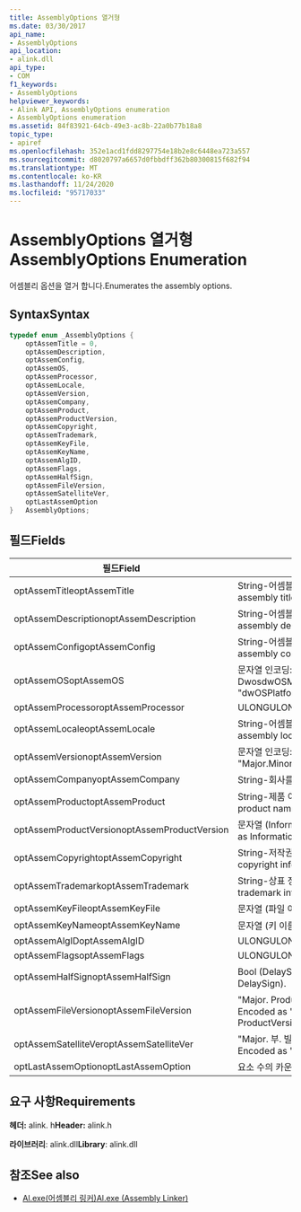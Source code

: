 ```yaml
---
title: AssemblyOptions 열거형
ms.date: 03/30/2017
api_name:
- AssemblyOptions
api_location:
- alink.dll
api_type:
- COM
f1_keywords:
- AssemblyOptions
helpviewer_keywords:
- Alink API, AssemblyOptions enumeration
- AssemblyOptions enumeration
ms.assetid: 84f83921-64cb-49e3-ac8b-22a0b77b18a8
topic_type:
- apiref
ms.openlocfilehash: 352e1acd1fdd8297754e18b2e8c6448ea723a557
ms.sourcegitcommit: d8020797a6657d0fbbdff362b80300815f682f94
ms.translationtype: MT
ms.contentlocale: ko-KR
ms.lasthandoff: 11/24/2020
ms.locfileid: "95717033"
---
```

# <a name="assemblyoptions-enumeration"></a><span data-ttu-id="5c90f-102">AssemblyOptions 열거형</span><span class="sxs-lookup"><span data-stu-id="5c90f-102">AssemblyOptions Enumeration</span></span>

<span data-ttu-id="5c90f-103">어셈블리 옵션을 열거 합니다.</span><span class="sxs-lookup"><span data-stu-id="5c90f-103">Enumerates the assembly options.</span></span>  
  
## <a name="syntax"></a><span data-ttu-id="5c90f-104">Syntax</span><span class="sxs-lookup"><span data-stu-id="5c90f-104">Syntax</span></span>  
  
```cpp  
typedef enum _AssemblyOptions {  
    optAssemTitle = 0,  
    optAssemDescription,  
    optAssemConfig,  
    optAssemOS,  
    optAssemProcessor,  
    optAssemLocale,  
    optAssemVersion,  
    optAssemCompany,  
    optAssemProduct,  
    optAssemProductVersion,  
    optAssemCopyright,  
    optAssemTrademark,  
    optAssemKeyFile,  
    optAssemKeyName,  
    optAssemAlgID,  
    optAssemFlags,  
    optAssemHalfSign,  
    optAssemFileVersion,  
    optAssemSatelliteVer,  
    optLastAssemOption  
}   AssemblyOptions;  
```  
  
## <a name="fields"></a><span data-ttu-id="5c90f-105">필드</span><span class="sxs-lookup"><span data-stu-id="5c90f-105">Fields</span></span>  
  
|<span data-ttu-id="5c90f-106">필드</span><span class="sxs-lookup"><span data-stu-id="5c90f-106">Field</span></span>|<span data-ttu-id="5c90f-107">설명</span><span class="sxs-lookup"><span data-stu-id="5c90f-107">Description</span></span>|  
|-----------|-----------------|  
|<span data-ttu-id="5c90f-108">optAssemTitle</span><span class="sxs-lookup"><span data-stu-id="5c90f-108">optAssemTitle</span></span>|<span data-ttu-id="5c90f-109">String-어셈블리 제목을 나타냅니다.</span><span class="sxs-lookup"><span data-stu-id="5c90f-109">String - Represents the assembly title.</span></span>|  
|<span data-ttu-id="5c90f-110">optAssemDescription</span><span class="sxs-lookup"><span data-stu-id="5c90f-110">optAssemDescription</span></span>|<span data-ttu-id="5c90f-111">String-어셈블리 설명을 포함 합니다.</span><span class="sxs-lookup"><span data-stu-id="5c90f-111">String - Contains the assembly description.</span></span>|  
|<span data-ttu-id="5c90f-112">optAssemConfig</span><span class="sxs-lookup"><span data-stu-id="5c90f-112">optAssemConfig</span></span>|<span data-ttu-id="5c90f-113">String-어셈블리 구성을 포함 합니다.</span><span class="sxs-lookup"><span data-stu-id="5c90f-113">String - Contains the assembly configuration.</span></span>|  
|<span data-ttu-id="5c90f-114">optAssemOS</span><span class="sxs-lookup"><span data-stu-id="5c90f-114">optAssemOS</span></span>|<span data-ttu-id="5c90f-115">문자열 인코딩: "dwOSPlatformId. DwosdwOSMinorVersion".</span><span class="sxs-lookup"><span data-stu-id="5c90f-115">String - Encoded as: "dwOSPlatformId.dwOSMajorVersion.dwOSMinorVersion".</span></span>|  
|<span data-ttu-id="5c90f-116">optAssemProcessor</span><span class="sxs-lookup"><span data-stu-id="5c90f-116">optAssemProcessor</span></span>|<span data-ttu-id="5c90f-117">ULONG</span><span class="sxs-lookup"><span data-stu-id="5c90f-117">ULONG</span></span>|  
|<span data-ttu-id="5c90f-118">optAssemLocale</span><span class="sxs-lookup"><span data-stu-id="5c90f-118">optAssemLocale</span></span>|<span data-ttu-id="5c90f-119">String-어셈블리 로캘을 포함 합니다.</span><span class="sxs-lookup"><span data-stu-id="5c90f-119">String - Contains the assembly locale.</span></span>|  
|<span data-ttu-id="5c90f-120">optAssemVersion</span><span class="sxs-lookup"><span data-stu-id="5c90f-120">optAssemVersion</span></span>|<span data-ttu-id="5c90f-121">문자열 인코딩: "주. 부. 빌드. 수정 버전".</span><span class="sxs-lookup"><span data-stu-id="5c90f-121">String - Encoded as: "Major.Minor.Build.Revision".</span></span>|  
|<span data-ttu-id="5c90f-122">optAssemCompany</span><span class="sxs-lookup"><span data-stu-id="5c90f-122">optAssemCompany</span></span>|<span data-ttu-id="5c90f-123">String-회사를 포함 합니다.</span><span class="sxs-lookup"><span data-stu-id="5c90f-123">String - Contains the company.</span></span>|  
|<span data-ttu-id="5c90f-124">optAssemProduct</span><span class="sxs-lookup"><span data-stu-id="5c90f-124">optAssemProduct</span></span>|<span data-ttu-id="5c90f-125">String-제품 이름을 포함 합니다.</span><span class="sxs-lookup"><span data-stu-id="5c90f-125">String - Contains the product name.</span></span>|  
|<span data-ttu-id="5c90f-126">optAssemProductVersion</span><span class="sxs-lookup"><span data-stu-id="5c90f-126">optAssemProductVersion</span></span>|<span data-ttu-id="5c90f-127">문자열 (InformationalVersion이 라고도 함)</span><span class="sxs-lookup"><span data-stu-id="5c90f-127">String (also known as InformationalVersion).</span></span>|  
|<span data-ttu-id="5c90f-128">optAssemCopyright</span><span class="sxs-lookup"><span data-stu-id="5c90f-128">optAssemCopyright</span></span>|<span data-ttu-id="5c90f-129">String-저작권 정보를 포함 합니다.</span><span class="sxs-lookup"><span data-stu-id="5c90f-129">String - Contains the copyright information.</span></span>|  
|<span data-ttu-id="5c90f-130">optAssemTrademark</span><span class="sxs-lookup"><span data-stu-id="5c90f-130">optAssemTrademark</span></span>|<span data-ttu-id="5c90f-131">String-상표 정보를 포함 합니다.</span><span class="sxs-lookup"><span data-stu-id="5c90f-131">String - Contains the trademark information.</span></span>|  
|<span data-ttu-id="5c90f-132">optAssemKeyFile</span><span class="sxs-lookup"><span data-stu-id="5c90f-132">optAssemKeyFile</span></span>|<span data-ttu-id="5c90f-133">문자열 (파일 이름)입니다.</span><span class="sxs-lookup"><span data-stu-id="5c90f-133">String (file name).</span></span>|  
|<span data-ttu-id="5c90f-134">optAssemKeyName</span><span class="sxs-lookup"><span data-stu-id="5c90f-134">optAssemKeyName</span></span>|<span data-ttu-id="5c90f-135">문자열 (키 이름)입니다.</span><span class="sxs-lookup"><span data-stu-id="5c90f-135">String (The key name).</span></span>|  
|<span data-ttu-id="5c90f-136">optAssemAlgID</span><span class="sxs-lookup"><span data-stu-id="5c90f-136">optAssemAlgID</span></span>|<span data-ttu-id="5c90f-137">ULONG</span><span class="sxs-lookup"><span data-stu-id="5c90f-137">ULONG</span></span>|  
|<span data-ttu-id="5c90f-138">optAssemFlags</span><span class="sxs-lookup"><span data-stu-id="5c90f-138">optAssemFlags</span></span>|<span data-ttu-id="5c90f-139">ULONG</span><span class="sxs-lookup"><span data-stu-id="5c90f-139">ULONG</span></span>|  
|<span data-ttu-id="5c90f-140">optAssemHalfSign</span><span class="sxs-lookup"><span data-stu-id="5c90f-140">optAssemHalfSign</span></span>|<span data-ttu-id="5c90f-141">Bool (DelaySign 라고도 함).</span><span class="sxs-lookup"><span data-stu-id="5c90f-141">Bool (Also known as DelaySign).</span></span>|  
|<span data-ttu-id="5c90f-142">optAssemFileVersion</span><span class="sxs-lookup"><span data-stu-id="5c90f-142">optAssemFileVersion</span></span>|<span data-ttu-id="5c90f-143">"Major. ProductVersion"로 인코딩된 문자열입니다.</span><span class="sxs-lookup"><span data-stu-id="5c90f-143">String - Encoded as "Major.Minor.Build.Revision"--same as ProductVersion.</span></span>|  
|<span data-ttu-id="5c90f-144">optAssemSatelliteVer</span><span class="sxs-lookup"><span data-stu-id="5c90f-144">optAssemSatelliteVer</span></span>|<span data-ttu-id="5c90f-145">"Major. 부. 빌드. 수정 버전"으로 문자열 인코딩됩니다.</span><span class="sxs-lookup"><span data-stu-id="5c90f-145">String - Encoded as "Major.Minor.Build.Revision".</span></span>|  
|<span data-ttu-id="5c90f-146">optLastAssemOption</span><span class="sxs-lookup"><span data-stu-id="5c90f-146">optLastAssemOption</span></span>|<span data-ttu-id="5c90f-147">요소 수의 카운터입니다.</span><span class="sxs-lookup"><span data-stu-id="5c90f-147">A counter of the number of elements.</span></span>|  
  
## <a name="requirements"></a><span data-ttu-id="5c90f-148">요구 사항</span><span class="sxs-lookup"><span data-stu-id="5c90f-148">Requirements</span></span>  

 <span data-ttu-id="5c90f-149">**헤더:** alink. h</span><span class="sxs-lookup"><span data-stu-id="5c90f-149">**Header:** alink.h</span></span>  
  
 <span data-ttu-id="5c90f-150">**라이브러리**: alink.dll</span><span class="sxs-lookup"><span data-stu-id="5c90f-150">**Library**: alink.dll</span></span>  
  
## <a name="see-also"></a><span data-ttu-id="5c90f-151">참조</span><span class="sxs-lookup"><span data-stu-id="5c90f-151">See also</span></span>

- [<span data-ttu-id="5c90f-152">Al.exe(어셈블리 링커)</span><span class="sxs-lookup"><span data-stu-id="5c90f-152">Al.exe (Assembly Linker)</span></span>](../../tools/al-exe-assembly-linker.md)
